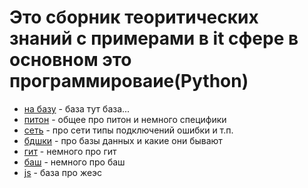 # Это сборник теоритических знаний с примерами в it сфере в основном это программироваие(Python)
- [на базу](база.md) - база тут база...
- [питон](питон.md) - общее про питон и немного специфики 
- [сеть](сеть.md) - про сети типы подключений ошибки и т.п.
- [бдшки](бдшки.md) - про базы данных и какие они бывают
- [гит](гит_чут_чут.md) - немного про гит
- [баш](баш.md) - немного про баш
- [js](js.md) - база про жеэс


